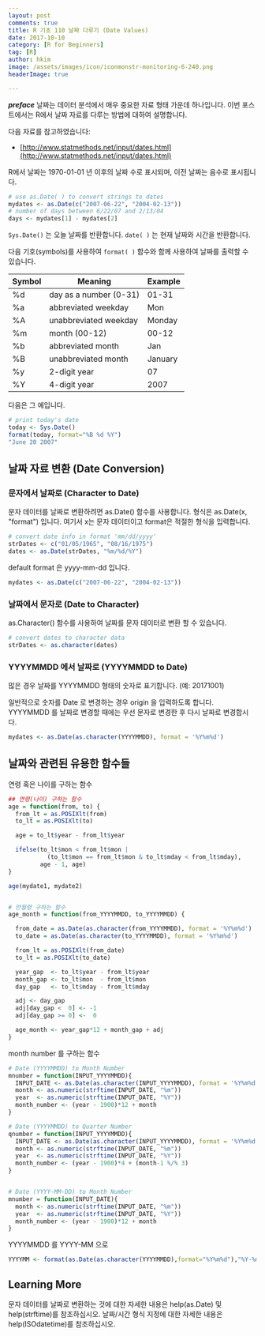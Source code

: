 ```yaml
---
layout: post  
comments: true  
title: R 기초 110 날짜 다루기 (Date Values)  
date: 2017-10-10  
category: [R for Beginners]  
tag: [R]  
author: hkim  
image: /assets/images/icon/iconmonstr-monitoring-6-240.png
headerImage: true

---
```


***preface*** 날짜는 데이터 분석에서 매우 중요한 자료 형태 가운데 하나입니다. 이번 포스트에서는 R에서 날짜 자료를 다루는 방법에 대하여 설명합니다.

다음 자료를 참고하였습니다:  
- [http://www.statmethods.net/input/dates.html](http://www.statmethods.net/input/dates.html)

R에서 날짜는 1970-01-01 년 이후의 날짜 수로 표시되며, 이전 날짜는 음수로 표시됩니다.

```r
# use as.Date( ) to convert strings to dates
mydates <- as.Date(c("2007-06-22", "2004-02-13"))
# number of days between 6/22/07 and 2/13/04
days <- mydates[1] - mydates[2]
```

`Sys.Date()` 는 오늘 날짜를 반환합니다.
`date( )` 는 현재 날짜와 시간을 반환합니다.

다음 기호(symbols)를 사용하여 `format( )` 함수와 함께 사용하여 날짜를 출력할 수 있습니다.


Symbol | Meaning                | Example
-------|------------------------|-------------
%d     | day as a number (0-31) | 01-31
%a     | abbreviated weekday    | Mon
%A     | unabbreviated weekday  | Monday
%m     | month (00-12)          | 00-12
%b     | abbreviated month      | Jan
%B     | unabbreviated month    | January
%y     | 2-digit year           | 07
%Y     | 4-digit year           | 2007

다음은 그 예입니다.

```r
# print today's date
today <- Sys.Date()
format(today, format="%B %d %Y")
"June 20 2007"
```

## 날짜 자료 변환 (Date Conversion)

### 문자에서 날짜로 (Character to Date)

문자 데이터를 날짜로 변환하려면 as.Date() 함수를 사용합니다. 형식은 as.Date(x, "format") 입니다. 여기서 x는 문자 데이터이고 format은 적절한 형식을 입력합니다.

```r
# convert date info in format 'mm/dd/yyyy'
strDates <- c("01/05/1965", "08/16/1975")
dates <- as.Date(strDates, "%m/%d/%Y")
```

default format 은 yyyy-mm-dd 입니다.

```r
mydates <- as.Date(c("2007-06-22", "2004-02-13"))
```

### 날짜에서 문자로 (Date to Character)

as.Character() 함수를 사용하여 날짜를 문자 데이터로 변환 할 수 있습니다.

```r
# convert dates to character data
strDates <- as.character(dates)
```

### YYYYMMDD 에서 날짜로 (YYYYMMDD to Date)

많은 경우 날짜를 YYYYMMDD 형태의 숫자로 표기합니다. (예: 20171001)

일반적으로 숫자를 Date 로 변경하는 경우 origin 을 입력하도록 합니다. YYYYMMDD 를 날짜로 변경할 때에는 우선 문자로 변경한 후 다시 날짜로 변경합시다.

```r
mydates <- as.Date(as.character(YYYYMMDD), format = '%Y%m%d')
```

## 날짜와 관련된 유용한 함수들

연령 혹은 나이를 구하는 함수

```r
## 연령(나이) 구하는 함수
age = function(from, to) {
  from_lt = as.POSIXlt(from)
  to_lt = as.POSIXlt(to)

  age = to_lt$year - from_lt$year

  ifelse(to_lt$mon < from_lt$mon |
           (to_lt$mon == from_lt$mon & to_lt$mday < from_lt$mday),
         age - 1, age)
}

age(mydate1, mydate2)


# 만월령 구하는 함수
age_month = function(from_YYYYMMDD, to_YYYYMMDD) {

  from_date = as.Date(as.character(from_YYYYMMDD), format = '%Y%m%d')
  to_date = as.Date(as.character(to_YYYYMMDD), format = '%Y%m%d')

  from_lt = as.POSIXlt(from_date)
  to_lt = as.POSIXlt(to_date)

  year_gap  <- to_lt$year - from_lt$year
  month_gap <- to_lt$mon  - from_lt$mon
  day_gap   <- to_lt$mday - from_lt$mday

  adj <- day_gap
  adj[day_gap <  0] <- -1
  adj[day_gap >= 0] <-  0

  age_month <- year_gap*12 + month_gap + adj
}

```

month number 를 구하는 함수
```r
# Date (YYYYMMDD) to Month Number
mnumber = function(INPUT_YYYYMMDD){
  INPUT_DATE <- as.Date(as.character(INPUT_YYYYMMDD), format = '%Y%m%d')
  month <- as.numeric(strftime(INPUT_DATE, "%m"))
  year  <- as.numeric(strftime(INPUT_DATE, "%Y"))
  month_number <- (year - 1900)*12 + month
}

# Date (YYYYMMDD) to Quarter Number
qnumber = function(INPUT_YYYYMMDD){
  INPUT_DATE <- as.Date(as.character(INPUT_YYYYMMDD), format = '%Y%m%d')
  month <- as.numeric(strftime(INPUT_DATE, "%m"))
  year  <- as.numeric(strftime(INPUT_DATE, "%Y"))
  month_number <- (year - 1900)*4 + (month-1 %/% 3)
}


# Date (YYYY-MM-DD) to Month Number
mnumber = function(INPUT_DATE){
  month <- as.numeric(strftime(INPUT_DATE, "%m"))
  year  <- as.numeric(strftime(INPUT_DATE, "%Y"))
  month_number <- (year - 1900)*12 + month
}
```

YYYYMMDD 를 YYYY-MM 으로
```r
YYYYMM <- format(as.Date(as.character(YYYYMMDD),format="%Y%m%d"),"%Y-%m")
```




## Learning More

문자 데이터를 날짜로 변환하는 것에 대한 자세한 내용은 help(as.Date) 및 help(strftime)를 참조하십시오. 날짜/시간 형식 지정에 대한 자세한 내용은 help(ISOdatetime)를 참조하십시오.
